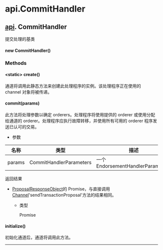 # api.CommitHandler

## [api](https://hyperledger.github.io/fabric-sdk-node/release-1.4/module-api.html). CommitHandler

提交处理的基类

#### new CommitHandler()

### Methods

#### &lt;static&gt; create()

通道将调用此静态方法来创建此处理程序的实例。该处理程序正在使用的 channel 对象将被传递。

#### commit(params)

此方法将处理参数以确定 orderers。处理程序将使用提供的 orderer 或使用分配给通道的 orderer。处理程序应执行故障转移，并使用所有可用的 orderer 程序发送已认可的交易。

- 参数

| 名称   | 类型                    | 描述                              |
| ------ | ----------------------- | --------------------------------- |
| params | CommitHandlerParameters | 一个 EndorsementHandlerParameters |

返回结果

- [ProposalResponseObject](https://hyperledger.github.io/fabric-sdk-node/release-1.4/global.html#ProposalResponseObject)的 Promise，与直接调用[Channel](https://hyperledger.github.io/fabric-sdk-node/release-1.4/Channel.html)'sendTransactionProposal'方法的结果相同。

  - 类型

    Promise

#### initialize()

初始化通道后，通道将调用此方法。

---
